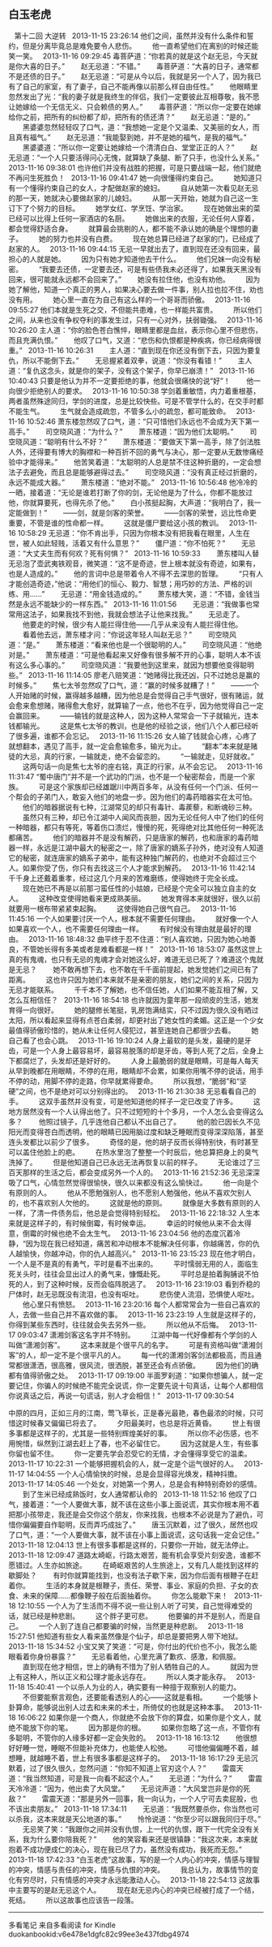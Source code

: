 ## 白玉老虎
 
 第十二回 大逆转
 
2013-11-15 23:26:14
他们之间，虽然并没有什么条件和誓约，但是分离毕竟总是难免要令人悲伤。 　　他一直希望他们在离别的时候还能笑一笑。
 
2013-11-16 09:29:45
毒菩萨道：“你若真的就是这个赵无忌，今天就是你大喜的日子。” 　　赵无忌道：“不错。” 　　毒菩萨道：“大喜的日子，通常都不是还债的日子。” 　　赵无忌道：“可是从今以后，我就是另一个人了，因为我已有了自己的家室，有了妻子，自己不能再像以前那么样自由任性。” 　　他眼睛里忽然发出了光：“我的妻子就是我终生的伴侣，我们一定要彼此互相尊敬，我不愿让她嫁给一个无信无义、只会赖债的男人。” 　　毒菩萨道：“所以你一定要在她嫁给你之前，把所有的纠纷都了却，把所有的债还清？” 　　赵无忌道：“是的。” 　　黑婆婆忽然轻轻叹了口气，道：“我想她一定是个又温柔、又美丽的女人，而且真有福气。” 　　赵无忌道：“我能娶到她，并不是她的福气，是我的福气。” 　　黑婆婆道：“所以你一定要让她嫁给一个清清白白、堂堂正正的人？” 　　赵无忌道：“一个人只要活得问心无愧，就算缺了条腿、断了只手，也没什么关系。”
 
2013-11-16 09:38:01
也许他们并没有战胜的把握，可是只要战端一起，他们就绝不再问生死胜负！
 
2013-11-16 09:41:47
她一向很懂得约束自己。 　　她知道只有一个懂得约束自己的女人，才配做赵家的媳妇。 　　自从她第一次看见赵无忌的那一天，她就决心要做赵家的儿媳妇。 　　从那一天开始，她就为自己这一生订下了个努力的目标。 　　她学女红、学烹饪、学治家。 　　现在她做出来的菜已经可以比得上任何一家酒店的名厨。 　　她做出来的衣服，无论任何人穿着，都会觉得舒适合身。 　　就算最会挑剔的人，都不能不承认她的确是个理想的妻子。 　　她的努力也并没有白费。 　　现在她总算已经进了赵家的门，已经成了赵家的人。
 
2013-11-16 09:44:15
无忌一早就出去了，直到现在还没有回来，最担心的人就是她。 　　因为只有她才知道他去干什么。 　　他们兄妹一向没有秘密。 　　“我要去还债，一定要去还，可是有些债我未必还得了，如果我天黑没有回来，很可能就永远都不会回来了。” 　　她没有拉住他，也没有劝他。 　　因为她了解他，知道一个真正的男人，如果决心要去做一件事，别人拉也拉不住，劝也没有用。 　　她心里一直在为自己有这么样的一个哥哥而骄傲。
 
2013-11-16 09:55:27
他们本就是生死之交，不但能共患难，也一样能共富贵。 　　所以他们之间，从来也没有争权夺利的事发生过，只有一心对外，扶弱锄强。
 
2013-11-16 10:26:20
主人道：“你的脸色苍白憔悴，眼睛里都是血丝，表示你心里不但悲伤，而且充满仇恨。” 　　他叹了口气，又道：“悲伤和仇恨都是种疾病，你已经病得很重。”
 
2013-11-16 10:26:31
　　主人道：“直到现在你还没有倒下去，只因为要复仇，所以不能倒下去。” 　　无忌握紧着双拳，说道：“你没有看错！” 　　主人道：“复仇这念头，就是你的架子，没有这个架子，你早已崩溃！”
 
2013-11-16 10:40:43
只要是他认为并不一定要拒绝的事，他就会很痛快的说“好”！ 　　他一向很少拒绝别人的要求。
 
2013-11-16 10:50:38
学剑着重敏悟，内力着重根基，两者虽然殊途同归，学剑的进度，总是比较快些。可是不管学什么的，在交手时都不能生气。 　　生气就会造成疏忽，不管多么小的疏忽，都可能致命。
 
2013-11-16 10:52:46
萧东楼忽然叹了口气，道：“只可惜他们永远也不会成为天下第一高手。” 　　司空晓风道：“为什么？” 　　萧东楼道：“因为他们太聪明。” 　　司空晓风道：“聪明有什么不好？” 　　萧东楼道：“要做天下第一高手，除了剑法胜人外，还得要有博大的胸襟和一种百折不回的勇气与决心，那一定要从无数惨痛经验中才能得来。” 　　他苦笑着道：“太聪明的人总是禁不住这种折磨的，一定会想法子去避免，而且总是能够避得过去。” 　　司空晓风道：“没有真正经过折磨的，永远不能成大器。” 　　萧东楼道：“绝对不能。”
 
2013-11-16 10:56:48
他冷冷的一晒，接着道：“无论是谁若打断了你的剑，无论他是为了什么，你都不能放过他，你就算要死，也得先杀了他。” 　　白小孩挺起胸，大声道：“我明白了，我一定能做到！” 　　——剑，就是剑客的荣誉。 　　——剑客的荣誉，远比性命更重要，不管是谁的性命都一样。 　　这就是僵尸要给这小孩的教训。
 
2013-11-16 10:58:29
无忌道：“你不肯出手，只因为你根本没有把我看在眼里，人生在世，被人如此轻贱，活着又有什么意思？” 　　僵尸道：“你不怕死？” 　　无忌道：“大丈夫生而有何欢？死有何惧？”
 
2013-11-16 10:59:33
　　萧东楼叫人替无忌泡了壶武夷铁观音，微笑道：“这不是奇迹，世上根本就没有奇迹，如果有，也是人造成的。” 　　他的言词中总是带着令人不得不去深思的哲理。 　　“只有人才能创造奇迹，”他说：“用他们的恒心、毅力、智慧；用巧妙的方法、严格的训练、用……” 　　无忌道：“用金钱造成的。” 　　萧东楼大笑，道：“不错，金钱当然是永远不能缺少的一样东西。”
 
2013-11-16 11:01:56
　　无忌道：“我做事也常常用这法子，如果我找不到他，我就会想法子让他来找我。” 　　无忌走了。 　　他要走的时候，很少有人能拦得住他——几乎从来没有人能拦得住他。 　　看着他去远，萧东楼才问：“你说这年轻人叫赵无忌？” 　　司空晓风道：“是。” 　　萧东楼道：“看来他也是一个很聪明的人。” 　　司空晓风道：“他绝对是。” 　　萧东楼道：“可是他看起来又好像有很多解不开的心事，聪明人本不该有这么多心事的。” 　　司空晓风道：“我要他到这里来，就因为想要他变得聪明些。”
 
2013-11-16 11:14:05
廖老八赔笑道：“她赌得比我还凶，只不过她总是赢的时候多。” 　　焦七太爷忽然叹了口气，道：“赢的时候多就糟了！” 　　——一个人开始赌的时候，赢得越多越糟，因为他总是会觉得自己手气很好，很有赌运，就会愈来愈想赌，赌得愈大愈好，就算输了一点，他也不在乎，因为他觉得自己一定会赢回来。 　　——输钱的就是这种人，因为这种人常常会一下子就输光，连本钱都输光。 　　这是焦七太爷的教训，也是他的经验之谈，他们八个人都已经听了很多遍，谁都不会忘记。
 
2013-11-16 11:15:26
女人输了钱就会心疼，心疼了就想翻本，遇见了高手，就一定会愈输愈多，输光为止。 　　“翻本”本来就是赌徒的大忌，真的行家，一输就走，绝不会留恋的。 　　“一输就走，见好就收。” 　　这两句话一向是焦七太爷的座右铭，真正的行家，从不会忘记。
 
2013-11-16 11:31:47
“蜀中唐门”并不是一个武功的门派，也不是一个秘密帮会，而是一个家族。 　　可是这个家族却已经雄踞川中两百多年，从没有任何一个门派、任何一个帮会的子弟门人，敢妄入他们的地盘一步。因为他们的毒药暗器实在太可怕。 　　他们的暗器据说有七种，江湖常见的却只有毒针、毒蒺藜，和断魂砂三种。 　　虽然只有三种，却已令江湖中人闻风而丧胆，因为无论任何人中了他们的任何一种暗器，都只有等死，等着伤口溃烂，慢慢的死，死得绝对比其他任何一种死法都痛苦。 　　他们的暗器并不是没有解药，只是唐家的解药，也和唐家的毒药暗器一样，永远是江湖中最大的秘密之一，除了唐家的嫡系子孙外，绝对没有人知道它的秘密，就连唐家的嫡系子弟中，能有这种独门解药的，也绝对不会超过三个人。如果你受了伤，你只有去找这三个人才能求到解药。
 
2013-11-16 11:42:14
千千身上还戴着重孝，经过这几个月来的苦难磨练，使得她终于完全长成。 　　现在她已不再是以前那刁蛮任性的小姑娘，已经是个完全可以独立自主的女人。 　　这种改变使得她看来更成熟美丽。 　　她发育得本来就很好，很久以前就要用一根布带紧紧束起胸。 　　这使得她自己很气自己。
 
2013-11-16 11:45:16
一个人如果要讨厌一个人，根本就不需要任何理由。 　　就好像一个人如果喜欢一个人，也不需要任何理由一样。 　　有时候没有理由就是最好的理由。
 
2013-11-16 18:48:32
曲平终于忍不住道：“别人喜欢她，只因为她心地善良，不管她长得有多美或者是难看都是一样！”
 
2013-11-16 18:53:07
虽然这世上真的有鬼魂，也只有无忌的鬼魂才会对她这么好，难道无忌已死了？难道这个鬼就是无忌？ 　　她不敢再想下去，也不敢在千千面前提起，她发觉她们之间已有了距离。 　　这也许只因为她们本来就不是亲密的朋友，她们之间的关系，只因为无忌才能联系。 　　千千本不了解她，也不信任她，人们如果不能互相了解，又怎么互相信任？
 
2013-11-16 18:54:18
也许就因为童年那一段顽皮的生活，她发育得一向很好。 　　她的腿修长笔挺，乳房饱满结实，只不过因为很久没有晒过太阳，所以看起来显得有点苍白柔弱，却更衬出了她女性的柔媚。这正是一个少女最值得骄傲珍惜的，她从未让任何人侵犯过，甚至连她自己都很少去看。 　　她自己看了也会心跳。
 
2013-11-16 19:10:24
人身上最软的是头发，最硬的是牙齿，可是一个人身上最容易坏，最容易脱落的却是牙齿，等到人死了之后，全身上下都腐烂了，头发却还是好好的。 　　人身上最脆弱的就是眼睛，可是每人每天从早到晚都在用眼睛，不停的在用，眼睛却不会累，如果你用嘴不停的说话，用手不停的动，用脚不停的走路，你早就累得要命。 　　所以我想，“脆弱”和“坚硬”之间，也不是绝对可以分别得出的。
 
2013-11-16 21:30:38
无忌看看自己的手。 　　这双手虽然并没有变，可是他知道他的样子一定已改变了许多。 　　这地方居然没有一个人认得出他了。只不过短短的十个多月，一个人怎么会变得这么多？ 　　他照过镜子，几乎连他自己都认不出自己了。 　　他的脸已因长久不见阳光而变得苍白而透明，他的眼睛已因用脑过度和缺乏睡眠而变得深深陷落，甚至连头发都比以前少了很多。 　　奇怪的是，他的胡子反而长得特别快，有时甚至可以盖住他脸上的疤。 　　在热水里泡了整整一个时辰后，他总算把身上的臭气洗掉了。 　　但是他知道自己已永远无法再恢复以前的样子。 　　无论谁过了三百天那样的生活之后，都会变成另外一个人的。
 
2013-11-16 21:52:36
无忌深深吸了口气，心情忽然觉得很愉快，很久以来都没有这么愉快过。 　　他一向是个有原则的人。 　　他从不愿勉强别人，也不愿别人勉强他，他从不喜欢欠别人的，也不喜欢别人欠他的。 　　这就是他的原则。 　　就像是大多数有原则的人一样，了清一件债务后，他总是会觉得特别轻松。
 
2013-11-16 22:18:32
人生本来就是这样子的，有时候倒霉，有时候幸运。 　　幸运的时候他从来不会太得意，倒霉的时候也绝不会太生气。
 
2013-11-16 23:04:56
他的态度沉着冷静，“因为现在我已经知道，痛苦和冲动根本不能解决任何事，你越痛苦，你的仇人越愉快，你越冲动，你的仇人越高兴。”
 
2013-11-16 23:15:23
现在他才明白，一个人是不是真的有勇气，平时是看不出来的。 　　平时懦弱无用的人，面临生死关头时，往往会显出过人的勇气来，慷慨赴死。 　　平时总是拍着胸脯说不怕死的人，到了这种时候，反而会临阵脱逃了。
 
2013-11-16 23:19:03
看到乔稳的尸体时，赵无忌既没有流泪，也没有呕吐。 　　悲伤使人流泪，恐惧使人呕吐。 　　他心里只有愤怒。
 
2013-11-16 23:20:16
每个人都常常会为一些自己喜欢的人，去做一些自己并不喜欢做的事。
 
2013-11-16 23:23:19
人生就是这样子的，你得到某些东西时，往往就会失去另外一些。 　　所以他从不后悔。
 
2013-11-17 09:03:47
潇湘剑客这名字并不特别。 　　江湖中每一代好像都有个学剑的人叫做“潇湘剑客”。 　　这本来就是个很平凡的名字。 　　可是有资格叫做“潇湘剑客”的人，却一定不是个很平凡的人。 　　每一代的潇湘剑客剑法都极高，而且通常都很潇洒，很高雅，很风流，很洒脱，甚至还会有点骄傲。 　　因为他们的确都有值得骄傲之处。
 
2013-11-17 09:19:00
半面罗刹道：“如果你想骗人，就一定要记住，你骗人的时候绝不能完全说谎，你一定要先说十句真话，让每个人都相信你说真话之后，再说一句谎话，别人才会相信！”
 
2013-11-17 09:30:54
  

中原的四月，正如三月的江南，莺飞草长，正是春光最艳，春色最浓的时候，只可惜这时候春又偏偏已将去了。 　　夕阳最美时，也总是将近黄昏。 　　世上有很多事都是这样子的，尤其是一些特别辉煌美好的事。 　　所以你不必伤感，也不用惋惜，纵然到江湖去赶上了春，也不必留住它。 　　因为这就是人生，有些事你留也留不住。 　　你一定要先学会忍受它的无情，才会懂得享受它的温柔。
 
2013-11-17 10:22:31
一个能够把握机会的人，就一定是个运气很好的人。
 
2013-11-17 14:04:55
一个人心情愉快的时候，总是会显得容光焕发，精神抖擞。
 
2013-11-17 14:05:46
一个处女，对她第一个男人，总是会有种特别奇妙的感情。 　　到了生米已经成熟饭时，女人通常都认命的
 
2013-11-18 11:52:16
他叹了口气，接着道：“一个人要做大事，就不该在这些小事上面说谎，其实你根本用不着把那小孩带走，我还是会交你这个朋友，你来找我，也根本不必说是为了避仇，可惜你偏偏要自作聪明，反而弄巧成拙了。” 　　唐玉沉默着，过了很久，居然也叹了口气，道：“一个人要做大事，就不该在小事上面说谎，这句话我一定会记住。”
 
2013-11-18 12:04:13
世上有很多事都是这样的，只要你一开始，就无法停止。
 
2013-11-18 12:09:47
道路太崎岖，行路太艰苦，能有机会享受片刻安逸，谁都不愿错过。人生亦如旅途。 　　在崎岖艰苦的人生旅途上，又有几人能找到这样的歇脚处？ 　　有时你就算能找到，也没有法子歇下来，因为你后面有根鞭子在赶着你。 　　生活的本身就是根鞭子，责任、荣誉、事业、家庭的负担、子女的衣食、未来的保障……都像鞭子般在后面抽着你。 　　你怎么能歇下来！
 
2013-11-18 12:10:55
一个人为了生活而不得不说一些让别人听了可笑，自己觉得难受的话，就已经是种悲剧。 　　这个胖子更可悲。 　　他要骗的并不是别人，而是自己。 　　一个人到了连自己都要骗的时候，当然更是种悲剧。
 
2013-11-18 15:27:51
他知道有些女人看来虽然像是个仙子，却总是要把男人带下地狱。
 
2013-11-18 15:34:52
小宝又笑了笑道：“可是，你付出的代价也不小，我怎么能眼看着你身份暴露？” 　　无忌看着他，心里充满了歉疚、感激，和佩服。 　　直到现在他才相信，世上的确有不惜为了别人牺牲自己的人。 　　就因为世上有这种人，所以正义和公理才能永远存在。 　　所以人类才能永存。
 
2013-11-18 15:40:41
一个以杀人为业的人，确实要有一种擅于观察别人的能力。 　　不但要能察言观色，还要能看透别人的心——这就是看相。 　　一个能够卜卦算命，能够说出别人过去和未来的术士，所倚仗的也就是这种本事。
 
2013-11-18 16:06:22
如果你是一个商人，你就绝不会放下你的算盘，如果你是个文人，就绝不能放下你的笔。 　　因为那是你的根。 　　如果你忽略了这一点，不管你有多聪明，不管你的人缘多好都一定会失败的。
 
2013-11-18 16:13:12
　　他很想好好睡一觉，睡眠不但能补充体力，也能使人松弛。 　　可惜他偏偏睡不着，越想睡，就越睡不着，世上有很多事都是这样子的。
 
2013-11-18 16:17:29
无忌沉默着，过了很久很久，忽然问道：“你知不知道上官刃这个人？” 　　雷震天道：“我当然知道，可是我一向看不起这个人。” 　　无忌道：“为什么？” 　　雷震天冷冷道：“因为，他出卖了大风堂。” 　　无忌诧声道：“大风堂岂非是你的死敌？” 　　雷震天道：“那是另外一回事，我一向认为，一个人宁可去卖屁股，也不该出卖朋友。”
 
2013-11-18 17:34:11
　　无忌道：“我既然要杀你，你当然也可以杀我，这本来就是天公地道的事。” 　　怜怜说道：“你至少可以跟我同归于尽。” 　　无忌笑了笑：“我跟你之间并没有仇恨，上一代的仇恨，跟下一代完全没有关系，我为什么要你陪我死？” 　　他的笑容看来还是很镇静：“我这次来，本来就抱着不成功便成仁的决心，现在我已尽了力，虽然没有成功，我死而无怨。”
 
2013-11-18 17:42:33
“白玉老虎”这故事，写的是一个人内心的冲突，情感与理智的冲突，情感与责任的冲突，情感与仇恨的冲突。 　　我总认为，故事情节的变化有穷尽时，只有情感的冲突才永远能激动人心。
 
2013-11-18 22:54:13
这故事中主要写的是赵无忌这个人。 　　现在赵无忌内心的冲突已经被打成了一个结，死结。 　　所以这故事也应该告一段落。
* * *
多看笔记 来自多看阅读 for Kindle
duokanbookid:v6e478e1dgfc82c99ee3e437fdbg4974